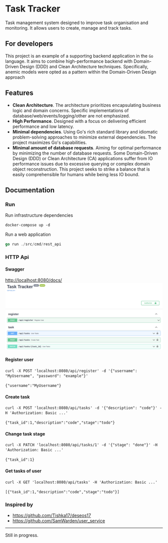 # Task Tracker

Task management system designed to improve task organisation and monitoring.
It allows users to create, manage and track tasks.

## For developers

This project is an example of a supporting backend application in the `Go` language.
It aims to combine high-performance backend with Domain-Driven Design (DDD)
and Clean Architecture techniques.
Specifically, anemic models were opted as a pattern within the Domain-Driven Design approach

## Features

* **Clean Architecture**. The architecture prioritizes encapsulating business logic and domain concerns.
Specific implementations of database/web/events/logging/other are not emphasized.
* **High Performance**. Designed with a focus on delivering efficient performance and low latency.
* **Minimal dependencies**. Using Go's rich standard library and idiomatic problem-solving
  approaches to minimize external dependencies. The project maximizes Go's capabilities.
* **Minimal amount of database requests**. Aiming for optimal performance by
minimizing the number of database requests. Some Domain-Driven Design (DDD) or Clean Architecture (CA)
applications suffer from IO performance issues due to excessive querying or
complex domain object reconstruction. This project seeks to strike a balance
that is easily comprehensible for humans while being less IO bound.

## Documentation

### Run

Run infrastructure dependencies

```shell
docker-compose up -d
```

Run a web application

```go
go run ./src/cmd/rest_api
```

### HTTP Api

#### Swagger
[http://localhost:8080/docs/](http://localhost:8080/docs/)
![img.png](doc/swagger.png)
#### Register user

```shell
curl -X POST 'localhost:8080/api/register' -d '{"username": "MyUsername", "password": "example"}'
```
`{"username":"MyUsername"}`

#### Create task

```shell
curl -X POST 'localhost:8080/api/tasks' -d '{"description": "code"}' -H 'Authorization: Basic ...'
```
`{"task_id":1,"description":"code","stage":"todo"}`


#### Change task stage

```shell
curl -X PATCH 'localhost:8080/api/tasks/1' -d '{"stage": "done"}' -H 'Authorization: Basic ...'
```
`{"task_id":1}`

#### Get tasks of user

```shell
curl -X GET 'localhost:8080/api/tasks' -H 'Authorization: Basic ...'
```
`[{"task_id":1,"description":"code","stage":"todo"}]`


### Inspired by

* https://github.com/Tishka17/deseos17
* https://github.com/SamWarden/user_service

___

Still in progress.
